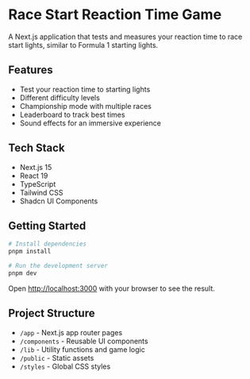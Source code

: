 # Race Start Reaction Time Game

A Next.js application that tests and measures your reaction time to race start lights, similar to Formula 1 starting lights.

## Features

- Test your reaction time to starting lights
- Different difficulty levels
- Championship mode with multiple races
- Leaderboard to track best times
- Sound effects for an immersive experience

## Tech Stack

- Next.js 15
- React 19
- TypeScript
- Tailwind CSS
- Shadcn UI Components

## Getting Started

```bash
# Install dependencies
pnpm install

# Run the development server
pnpm dev
```

Open [http://localhost:3000](http://localhost:3000) with your browser to see the result.

## Project Structure

- `/app` - Next.js app router pages
- `/components` - Reusable UI components
- `/lib` - Utility functions and game logic
- `/public` - Static assets
- `/styles` - Global CSS styles